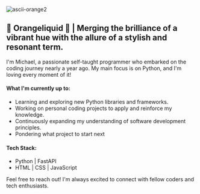 ![ascii-orange2](https://github.com/Orangeliquid/Orangeliquid/assets/127478612/b9fbdc75-e184-4f16-9b15-107b04a5e837)
## 🍊 Orangeliquid 🍊 | Merging the brilliance of a vibrant hue with the allure of a stylish and resonant term.

I'm Michael, a passionate self-taught programmer who embarked on the coding journey nearly a year ago. My main focus is on Python, and I'm loving every moment of it!

#### What I'm currently up to:

- Learning and exploring new Python libraries and frameworks.
- Working on personal coding projects to apply and reinforce my knowledge.
- Continuously expanding my understanding of software development principles.
- Pondering what project to start next

#### Tech Stack:

- Python | FastAPI
- HTML | CSS | JavaScript

Feel free to reach out! I'm always excited to connect with fellow coders and tech enthusiasts.
